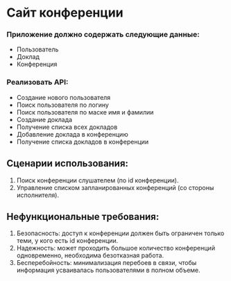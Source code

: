 # Сайт конференции

### Приложение должно содержать следующие данные:
- Пользователь
- Доклад
- Конференция

### Реализовать API:
- Создание нового пользователя
- Поиск пользователя по логину
- Поиск пользователя по маске имя и фамилии
- Создание доклада
- Получение списка всех докладов
- Добавление доклада в конференцию
- Получение списка докладов в конференции

## Сценарии использования:
1) Поиск конференции слушателем (по id конференции).
2) Управление списком запланированных конференций (со стороны исполнителя).

## Нефункциональные требования:
1) Безопасность: доступ к конференции должен быть ограничен только теми, у кого есть id конференции.
2) Надежность: может проходить большое количество конференций одновременно, необходима безотказная работа.
3) Бесперебойность: минимализация перебоев в связи, чтобы информация усваивалась пользователями в полном объеме.
